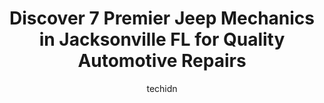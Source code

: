 ---
layout: ampstory
image: https://images.unsplash.com/photo-1522120177514-2b16ebe5634d?ixlib=rb-4.0.3&ixid=MnwxMjA3fDB8MHxwaG90by1wYWdlfHx8fGVufDB8fHx8&auto=format&fit=crop&w=640&h=853&q=80
author: techidn
featured: false
description: Looking for reliable and skilled Jeep Mechanic in Jacksonville FL, USA? Your search ends here with the 7 best Jeep Mechanic in town. With their expertise and commitment to delivering excepti
title: Discover 7 Premier Jeep Mechanics in Jacksonville FL for Quality Automotive Repairs
cover:
   title: Discover 7 Premier Jeep Mechanics in Jacksonville FL for Quality Automotive Repairs
   subtitle: Rickpate
   background: https://images.unsplash.com/photo-1522120177514-2b16ebe5634d?ixlib=rb-4.0.3&ixid=MnwxMjA3fDB8MHxwaG90by1wYWdlfHx8fGVufDB8fHx8&auto=format&fit=crop&w=640&h=853&q=80

pages: 
 - layout: thirds
   top: <h1>#1 Duval County Transmission & AutoCare</h1>
   bottom: "<p>Tony and his team got us back up and running when our 2016 Tahoe transmission died. They were professional and communicative throughout the whole process. They sent us ph</p>"
   background: https://www.knot35.com/toplist/wp-content/uploads/2023/06/best-jeep-mechanic-1-in-jacksonville-fl-1685831390.jpeg
   backgroundblur: true
 - layout: thirds
   top: <h1>#2 Everything Automotive of Jacksonville, Inc.</h1>
   bottom: "<p>7624 Beach Blvd, Jacksonville, FL 32216, United States</p>"
   background: https://www.knot35.com/toplist/wp-content/uploads/2023/06/best-jeep-mechanic-2-in-jacksonville-fl-1685831390.jpeg
   cta:
      link: https://www.knot35.com/toplist/discover-7-premier-jeep-mechanics-in-jacksonville-fl-for-quality-automotive-repairs/
      text: Discover 7 Premier Jeep Mechanics in Jacksonville FL for Quality Automotive Repairs
 - layout: thirds
   top: <h1>#3 Maxi Auto Repair and Service - Hodges</h1>
   bottom: "<p>13700 Fario Rd, Jacksonville, FL 32224, United States</p>"
   background: https://www.knot35.com/toplist/wp-content/uploads/2023/06/best-jeep-mechanic-3-in-jacksonville-fl-1685831391.jpeg
   cta:
      link: https://www.knot35.com/toplist/discover-7-premier-jeep-mechanics-in-jacksonville-fl-for-quality-automotive-repairs/
      text: Discover 7 Premier Jeep Mechanics in Jacksonville FL for Quality Automotive Repairs
 - layout: thirds
   top: <h1>#4 Expert Automotive</h1>
   bottom: "<p>10221 Beach Blvd #3, Jacksonville, FL 32246, United States</p>"
   background: https://images.unsplash.com/photo-1549241520-425e3dfc01cb?ixlib=rb-4.0.3&ixid=MnwxMjA3fDB8MHxwaG90by1wYWdlfHx8fGVufDB8fHx8&auto=format&fit=crop&w=640&h=853&q=80
   cta:
      link: https://www.knot35.com/toplist/discover-7-premier-jeep-mechanics-in-jacksonville-fl-for-quality-automotive-repairs/
      text: Discover 7 Premier Jeep Mechanics in Jacksonville FL for Quality Automotive Repairs
 - layout: thirds
   top: <h1>#5 Tachyon Automotive Inc</h1>
   bottom: "<p>11747 Philips Hwy STE 201, Jacksonville, FL 32256, United States</p>"
   background: https://images.unsplash.com/photo-1597773150796-e5c14ebecbf5?ixlib=rb-4.0.3&ixid=MnwxMjA3fDB8MHxwaG90by1wYWdlfHx8fGVufDB8fHx8&auto=format&fit=crop&w=640&h=853&q=80
   cta:
      link: https://www.knot35.com/toplist/discover-7-premier-jeep-mechanics-in-jacksonville-fl-for-quality-automotive-repairs/
      text: Discover 7 Premier Jeep Mechanics in Jacksonville FL for Quality Automotive Repairs
 - layout: thirds
   top: <h1>#6 Hughs Riverside Automotive</h1>
   bottom: "<p>620 Chelsea St, Jacksonville, FL 32204, United States</p>"
   background: https://images.unsplash.com/photo-1604871000636-074fa5117945?ixlib=rb-4.0.3&ixid=MnwxMjA3fDB8MHxwaG90by1wYWdlfHx8fGVufDB8fHx8&auto=format&fit=crop&w=640&h=853&q=80
   cta:
      link: https://www.knot35.com/toplist/discover-7-premier-jeep-mechanics-in-jacksonville-fl-for-quality-automotive-repairs/
      text: Discover 7 Premier Jeep Mechanics in Jacksonville FL for Quality Automotive Repairs
 - layout: thirds
   top: <h1>#7 All Jakd Up Motorsports</h1>
   bottom: "<p>9848 Beach Blvd, Jacksonville, FL 32246, United States</p>"
   background: https://images.unsplash.com/photo-1564951434112-64d74cc2a2d7?ixlib=rb-4.0.3&ixid=MnwxMjA3fDB8MHxwaG90by1wYWdlfHx8fGVufDB8fHx8&auto=format&fit=crop&w=640&h=853&q=80
   cta:
      link: https://www.knot35.com/toplist/discover-7-premier-jeep-mechanics-in-jacksonville-fl-for-quality-automotive-repairs/
      text: Discover 7 Premier Jeep Mechanics in Jacksonville FL for Quality Automotive Repairs
 - layout: thirds
   middle: Continue reading...
   background: https://images.unsplash.com/photo-1608501821300-4f99e58bba77?ixlib=rb-4.0.3&ixid=MnwxMjA3fDB8MHxwaG90by1wYWdlfHx8fGVufDB8fHx8&auto=format&fit=crop&w=640&h=853&q=80
   cta:
      link: https://www.knot35.com/toplist/discover-7-premier-jeep-mechanics-in-jacksonville-fl-for-quality-automotive-repairs/
      text: Discover 7 Premier Jeep Mechanics in Jacksonville FL for Quality Automotive Repairs
      
---